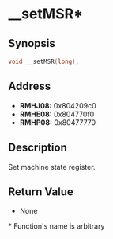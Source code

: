 # __setMSR*



Synopsis
--------
```C++
void __setMSR(long);
```



Address
-------
 * __RMHJ08:__ 0x804209c0
 * __RMHE08:__ 0x804770f0
 * __RMHP08:__ 0x80477770



Description
-----------
Set machine state register.



Return Value
------------
 * None



\* Function's name is arbitrary
